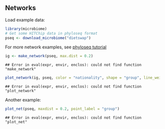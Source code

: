 
## Networks

Load example data:


```r
library(microbiome)
# Get some HITChip data in phyloseq format
pseq <- download_microbiome("dietswap")
```

For more network examples, see [phyloseq tutorial](http://joey711.github.io/phyloseq/plot_network-examples)


```r
ig <- make_network(pseq, max.dist = 0.2)
```

```
## Error in eval(expr, envir, enclos): could not find function "make_network"
```

```r
plot_network(ig, pseq, color = "nationality", shape = "group", line_weight = 0.4, label = "sample")
```

```
## Error in eval(expr, envir, enclos): could not find function "plot_network"
```

Another example:


```r
plot_net(pseq, maxdist = 0.2, point_label = "group")
```

```
## Error in eval(expr, envir, enclos): could not find function "plot_net"
```

